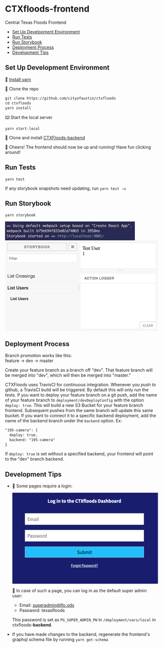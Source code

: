 # CTXfloods-frontend
Central Texas Floods Frontend

- [Set Up Development Environment](#set-up-development-environment)
- [Run Tests](#run-tests)
- [Run Storybook](#run-storybook)
- [Deployment Process](#deployment-process)
- [Development Tips](#development-tips)

## Set Up Development Environment
💾 [Install yarn](https://yarnpkg.com/en/docs/install)

👯 Clone the repo
```
git clone https://github.com/cityofaustin/ctxfloods
cd ctxfloods
yarn install
```

⌨️ Start the local server
```
yarn start-local
```

💾 Clone and install [CTXFloods-backend](https://github.com/cityofaustin/ctxfloods-backend)

🥂 Cheers! The frontend should now be up and running! Have fun clicking around!

## Run Tests
```
yarn test
```
If any storybook snapshots need updating, run `yarn test -u`

## Run Storybook
```
yarn storybook
```
<img src="/README/storybookrunning.png" align="middle" height="62" >
<img src="/README/storybookscreeny.png" align="middle" height="299" >

## Deployment Process
Branch promotion works like this:<br>
feature -> dev -> master

Create your feature branch as a branch off "dev". That feature branch will be merged into "dev", which will then be merged into "master."

CTXFloods uses TravisCI for continuous integration. Whenever you push to github, a TravisCI build will be triggered. By default this will only run the tests. If you want to deploy your feature branch on a git push, add the name of your feature branch to `deployment/devDeployConfig` with the option `deploy: true`. This will build a new S3 Bucket for your feature branch frontend. Subsequent pushes from the same branch will update this same bucket. If you want to connect it to a specific backend deployment, add the name of the backend branch under the `backend` option. Ex:
```
"195-camera": {
  deploy: true,
  backend: "195-camera"
}
```
If `deploy: true` is set without a specified backend, your frontend will point to the "dev" branch backend.

## Development Tips
+ 🔑 Some pages require a login:

   <img src="/README/login-to-frontend.png" align="middle" height="300" >

   📧 In case of such a page, you can log in as the default super admin user:
   * Email: superadmin@flo.ods
   * Password: texasfloods

   This password is set as `PG_SUPER_ADMIN_PW` in `/deployment/vars/local` in ctxfloods-**backend**.

+ If you have made changes to the backend, regenerate the frontend's graphql schema file by running `yarn get-schema`
